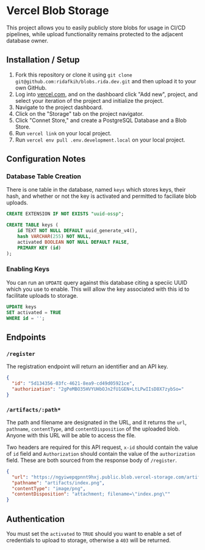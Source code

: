 # Vercel Blob Storage

This project allows you to easily publicly store blobs for usage in CI/CD pipelines, while upload functionality remains protected to the adjacent database owner.

## Installation / Setup

1. Fork this repository or clone it using `git clone git@github.com:ridafkih/blobs.rida.dev.git` and then upload it to your own GitHub.
2. Log into [vercel.com](vercel.com), and on the dashboard click "Add new", project, and select your iteration of the project and initialize the project.
3. Navigate to the project dashboard.
4. Click on the "Storage" tab on the project navigator.
5. Click "Connet Store," and create a PostgreSQL Database and a Blob Store.
6. Run `vercel link` on your local project.
7. Run `vercel env pull .env.development.local` on your local project.

## Configuration Notes

### Database Table Creation

There is one table in the database, named `keys` which stores keys, their hash, and whether or not the key is activated and permitted to faciliate blob uploads.

```sql
CREATE EXTENSION IF NOT EXISTS "uuid-ossp";

CREATE TABLE keys (
    id TEXT NOT NULL DEFAULT uuid_generate_v4(),
    hash VARCHAR(255) NOT NULL,
    activated BOOLEAN NOT NULL DEFAULT FALSE,
    PRIMARY KEY (id)
);
```

### Enabling Keys

You can run an `UPDATE` query against this database citing a speciic UUID which you use to enable. This will allow the key associated with this id to facilitate uploads to storage.

```sql
UPDATE keys
SET activated = TRUE
WHERE id = '';
```

## Endpoints

### `/register`

The registration endpoint will return an identifier and an API key.

```json
{
  "id": "5d134356-03fc-4621-8ea9-cd49d05921ce",
  "authorization": "2gPeMBO35HVYUHbOJn2fU1GEN+LtLPwIIsD8X7zybSo="
}
```

### `/artifacts/:path*`

The path and filename are designated in the URL, and it returns the `url`, `pathname`, `contentType`, and `contentDisposition` of the uploaded blob. Anyone with this URL will be able to access the file.

Two headers are required for this API request, `x-id` should contain the value of `id` field and `Authorization` should contain the value of the `authorization` field. These are both sourced from the response body of `/register`.

```json
{
  "url": "https://ngyiwepqpnnt9hxj.public.blob.vercel-storage.com/artifacts/index-vhtb5fSrYzV9JlkY1rwETPvhQEXZuW.png",
  "pathname": "artifacts/index.png",
  "contentType": "image/png",
  "contentDisposition": "attachment; filename=\"index.png\""
}
```

## Authentication

You must set the `activated` to `TRUE` should you want to enable a set of credentials to upload to storage, otherwise a `403` will be returned.
